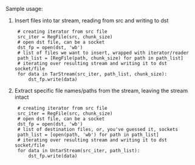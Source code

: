 Sample usage:

1. Insert files into tar stream, reading from src and writing to dst

        # creating iterator from src file
        src_iter = RegFile(src, chunk_size)
        # open dst file, can be a socket
        dst_fp = open(dst, 'wb')
        # list of files we want to insert, wrapped with iterator/reader
        path_list = [RegFile(path, chunk_size) for path in path_list]
        # iterating over resulting stream and writing it to dst socket/file
        for data in TarStream(src_iter, path_list, chunk_size):
            dst_fp.write(data)

2. Extract specific file names/paths from the stream, leaving the stream intact

        # creating iterator from src file
        src_iter = RegFile(src, chunk_size)
        # open dst file, can be a socket
        dst_fp = open(dst, 'wb')
        # list of destination files, or, you've guessed it, sockets
        path_list = [open(path, 'wb') for path in path_list]
        # iterating over resulting stream and writing it to dst socket/file
        for data in UntarStream(src_iter, path_list):
            dst_fp.write(data)

